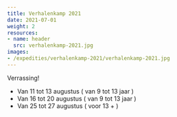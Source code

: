 ```yaml
---
title: Verhalenkamp 2021
date: 2021-07-01
weight: 2
resources:
- name: header
  src: verhalenkamp-2021.jpg
images:
- /expedities/verhalenkamp-2021/verhalenkamp-2021.jpg
---
```


Verrassing!

- Van 11 tot 13 augustus ( van 9 tot 13 jaar )
- Van 16 tot 20 augustus ( van 9 tot 13 jaar )
- Van 25 tot 27 augustus ( voor 13 + )
